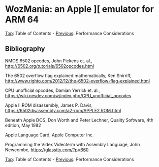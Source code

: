 # WozMania: an Apple ][ emulator for ARM 64


[Top](wozmania.md): Table of Contents - [Previous](performance.md): Performance Considerations

## Bibliography

NMOS 6502 opcodes,
John Pickens et. al.,
http://6502.org/tutorials/6502opcodes.html

The 6502 overflow flag explained mathematically,
Ken Shirriff,
http://www.righto.com/2012/12/the-6502-overflow-flag-explained.html

CPU unofficial opcodes,
Damian Yerrick et. al.,
https://wiki.nesdev.com/w/index.php/CPU_unofficial_opcodes

Apple II ROM disassembly,
James P. Davis,
https://6502disassembly.com/a2-rom/APPLE2.ROM.html

Beneath Apple DOS,
Don Worth and Peter Lechner,
Quality Software, 4th edition, May 1982

Apple Language Card,
Apple Computer Inc.

Programming the Videx Videoterm with Assembly Language,
John Newcombe,
https://glasstty.com/?p=660


[Top](wozmania.md): Table of Contents - [Previous](performance.md): Performance Considerations
